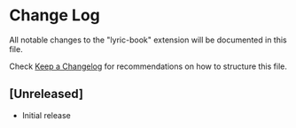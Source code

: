 # Change Log

All notable changes to the "lyric-book" extension will be documented in this file.

Check [Keep a Changelog](http://keepachangelog.com/) for recommendations on how to structure this file.

## [Unreleased]

- Initial release